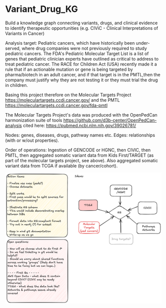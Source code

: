 # Variant_Drug_KG
Build a knowledge graph connecting variants, drugs, and clinical evidence to identify therapeutic opportunities (e.g. CIViC - Clinical Interpretations of Variants in Cancer)

Analysis target: Pediatric cancers, which have historically been under-served, where drug companies were not previously required to study pediatric cancers. The FDA's Pediatric Molecular Target List is a list of genes that pediatric clinician experts have outlined as critical to address to treat pediatric cancer. The RACE for Children Act (USA) recently made it a rule that if an actionable mutation or gene is being targeted by pharma/biotech in an adult cancer, and if that target is in the PMTL,then the company must justify why they are not testing it or they must trial the drug in children.

Basing this project therefore on the Molecular Targets Project https://moleculartargets.ccdi.cancer.gov/  and the PMTL https://moleculartargets.ccdi.cancer.gov/fda-pmtl   

The Molecular Targets Project's data was produced with the OpenPedCan harmonization suite of tools https://github.com/d3b-center/OpenPedCan-analysis cited here: https://pubmed.ncbi.nlm.nih.gov/39026781/ 

Nodes: genes, diseases, drugs, pathway names etc.  Edges: relationships (with or w/out properties). 

Order of operations: Ingestion of GENCODE or HGNC, then CIVIC, then PMTL, then aggregated somatic variant data from Kids First/TARGET (as part of the molecular targets project, see above).  Also aggregated somatic variant data from TCGA if available (by cancer/cohort).

![FlowChart](Untitled-2025-10-01-1244.png)
